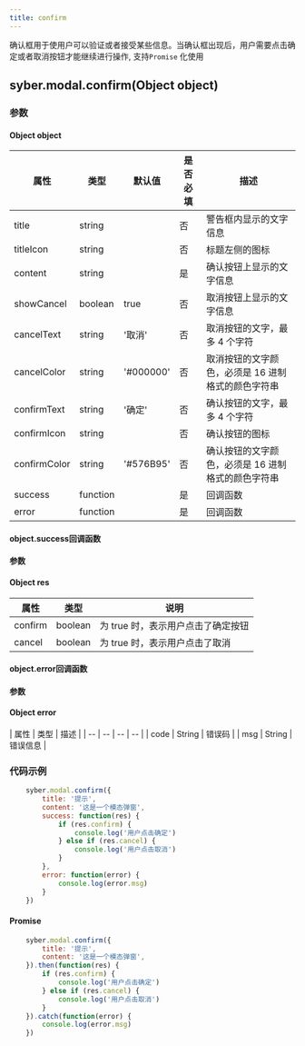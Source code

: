 ```yaml
---
title: confirm
---
```


确认框用于使用户可以验证或者接受某些信息。当确认框出现后，用户需要点击确定或者取消按钮才能继续进行操作, 支持`Promise` 化使用


## syber.modal.confirm(Object object)
### 参数
#### Object object
| 属性     | 类型   | 默认值  |  是否必填 | 描述                         |
| ---------- | ------- | -------- | -------- | ---------------------------- |
| title | string |  | 否 | 警告框内显示的文字信息 |
| titleIcon | string |       | 否 | 标题左侧的图标 |
| content | string |  | 是 | 确认按钮上显示的文字信息 |
| showCancel | boolean | true | 否 | 取消按钮上显示的文字信息 |
| cancelText | string  | '取消' | 否 | 取消按钮的文字，最多 4 个字符 |
| cancelColor | string | '#000000' | 否 | 取消按钮的文字颜色，必须是 16 进制格式的颜色字符串 |
| confirmText | string | '确定' | 否 | 确认按钮的文字，最多 4 个字符 |
| confirmIcon | string |       | 否 | 确认按钮的图标 |
| confirmColor | string| '#576B95'  | 否 | 确认按钮的文字颜色，必须是 16 进制格式的颜色字符串 |
| success | function |  |  是     | 回调函数      |
| error   | function |  |  是     | 回调函数      |

#### object.success回调函数
#### 参数
#### Object res
| 属性     | 类型    | 说明 |
| ---------- | ------- | -------- | 
| confirm | boolean  | 为 true 时，表示用户点击了确定按钮 |
| cancel | boolean  | 为 true 时，表示用户点击了取消  |

#### object.error回调函数
#### 参数
#### Object error
| 属性 | 类型  | 描述 |
| -- | -- | -- | -- |
| code | String | 错误码 |
| msg | String  | 错误信息 |


### 代码示例
```javascript
    syber.modal.confirm({
        title: '提示',
        content: '这是一个模态弹窗',
        success: function(res) {
            if (res.confirm) {
                console.log('用户点击确定')
            } else if (res.cancel) {
                console.log('用户点击取消')
            }
        },
        error: function(error) {
            console.log(error.msg)
        }
    })
```

#### Promise
```javascript
    syber.modal.confirm({
        title: '提示',
        content: '这是一个模态弹窗',
    }).then(function(res) {
        if (res.confirm) {
            console.log('用户点击确定')
        } else if (res.cancel) {
            console.log('用户点击取消')
        }
    }).catch(function(error) {
        console.log(error.msg)
    })
```